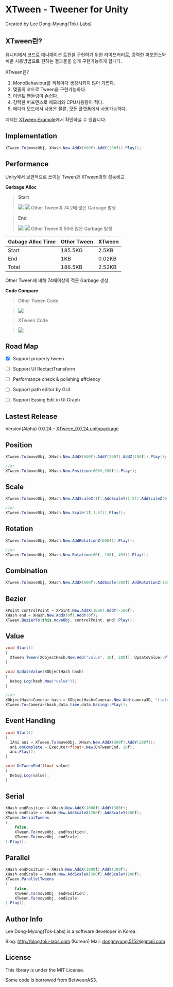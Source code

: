 XTween - Tweener for Unity
===
Created by Lee Dong-Myung(Toki-Labs)

XTween란?
---
유니티에서 코드로 애니매이션 트윈을 구현하기 위한 라이브러리로, 강력한 퍼포먼스와 쉬운 사용방법으로 원하는 결과물을 쉽게 구현가능하게 합니다.

XTween은?
1. MonoBehaviour를 객체마다 생성시키지 않아 가볍다.
2. 몇줄의 코드로 Tween을 구현가능하다.
3. 이벤트 핸들링이 손쉽다.
4. 강력한 퍼포먼스로 메모리와 CPU사용량이 적다.
5. 에디터 모드에서 사용은 물론, 모든 플랫폼에서 사용가능하다.

예제는 [XTween Example](http://toki-labs.com/xtween)에서 확인하실 수 있습니다.




Implementation
---
```csharp
XTween.To(moveObj, XHash.New.AddX(600f).AddY(200f)).Play();
```


Performance
---
Unity에서 보편적으로 쓰이는 Tween과 XTween과의 성능비교

__Garbage Alloc__
>__Start__
>
>![](https://github.com/Toki-Labs/XTween/raw/master/StoreDocument/U_Tween_Start.png)
>![](https://github.com/Toki-Labs/XTween/raw/master/StoreDocument/XTween_Start.png)
>Other Tween이 74.2배 많은 Garbage 발생

>__End__
>
>![](https://github.com/Toki-Labs/XTween/raw/master/StoreDocument/U_Tween_End.png)
>![](https://github.com/Toki-Labs/XTween/raw/master/StoreDocument/XTween_End.png)
>Other Tween이 50배 많은 Garbage 발생

 Gabage Alloc Time|Other Tween|XTween
 --------|-----------|------
 Start|185.5KG|2.5KB
 End|1KB|0.02KB
 Total|186.5KB|2.52KB
 
 Other Tween에 비해 74배이상의 적은 Garbage 생성
  
 __Code Compare__
 >Other Tween Code
 
 >![](https://github.com/Toki-Labs/XTween/raw/master/StoreDocument/U_Tween_Code.JPG)
 
 >XTween Code
 
 >![](https://github.com/Toki-Labs/XTween/raw/master/StoreDocument/XTween_Code.JPG)


Road Map
---
- [x] Support property tween
- [ ] Support UI RectactTransform
- [ ] Performance check & polishing effciency
- [ ] Support path editor by GUI
- [ ] Support Easing Edit in UI Graph


Lastest Release
---
Version(Alpha) 0.0.24 - [XTween_0.0.24.unitypackage](https://github.com/Toki-Labs/XTween/raw/master/Bin/XTween_0.0.24.unitypackage)


Position
---
```csharp
XTween.To(moveObj, XHash.New.AddX(600f).AddY(200f).AddZ(100f)).Play();

//or
XTween.To(moveObj, XHash.New.Position(600f,200f)).Play();
```

Scale
---
```csharp
XTween.To(moveObj, XHash.New.AddScaleX(1f).AddScaleY(1.5f).AddScaleZ(0.5f)).Play();

//or
XTween.To(moveObj, XHash.New.Scale(1f,1.5f)).Play();
```

Rotation
---
```csharp
XTween.To(moveObj, XHash.New.AddRotationZ(600f)).Play();

//or
XTween.To(moveObj, XHash.New.Rotation(60f,-180f,-45f)).Play();
```

Combination
---
```csharp
XTween.To(moveObj, XHash.New.AddX(600f).AddScale(200f).AddRotationZ(180f)).Play();
```

Bezier
---
```csharp
XPoint controlPoint = XPoint.New.AddX(1000).AddY(-500f);
XHash end = XHash.New.AddX(0f).AddY(0f);
XTween.BezierTo(this.moveObj, controlPoint, end).Play();
```

Value
---
```csharp
void Start()
{
  XTween.Tween(XObjectHash.New.Add("value", 10f, 200f), UpdateValue).Play();
}

void UpdateValue(XObjectHash hash)
{
  Debug.Log(hash.Now("value"));
}

//or
XObjectHash<Camera> hash = XObjectHash<Camera>.New.Add(camera3D, "fieldOfView", 6f);
XTween.To<Camera>(hash,data.time,data.Easing).Play();
```

Event Handling
---
```csharp
void Start()
{
  IAni ani = XTween.To(moveObj, XHash.New.AddX(600f).AddY(200f));
  ani.onComplete = Executor<float>.New(OnTweenEnd, 10f);
  ani.Play();
}

void OnTweenEnd(float value)
{
  Debug.Log(value);
}
```

Serial
---
```csharp
XHash endPosition = XHash.New.AddX(1000f).AddY(300f);
XHash endScale = XHash.New.AddScaleX(200f).AddScaleY(200f);
XTween.SerialTweens
(	
	false, 
	XTween.To(moveObj, endPosition), 
	XTween.To(moveObj, endScale)
).Play();
```

Parallel
---
```csharp
XHash endPosition = XHash.New.AddX(1000f).AddY(300f);
XHash endScale = XHash.New.AddScaleX(200f).AddScaleY(200f);
XTween.ParallelTweens
(	
	false, 
	XTween.To(moveObj, endPosition), 
	XTween.To(moveObj, endScale)
).Play();
```

Author Info
---
Lee Dong-Myung(Tok-Labs) is a software developer in Korea.

Blog: http://blog.toki-labs.com (Korean)
Mail: dongmyung.5152@gmail.com

License
---
This library is under the MIT License.

Some code is borrowed from BetweenAS3.
